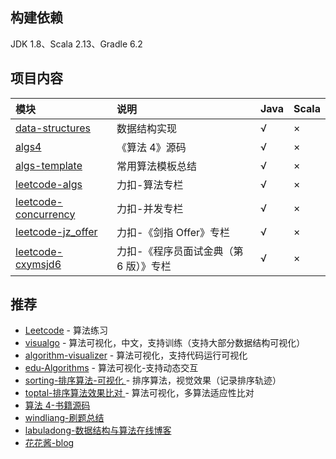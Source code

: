 ## 构建依赖
JDK 1.8、Scala 2.13、Gradle 6.2

## 项目内容
|模块|说明|Java|Scala|
|:---|:---|:---|:---|
|[data-structures](./data-structures)|数据结构实现|√|×|
|[algs4](./algs4)|《算法 4》源码|√|×|
|[algs-template](./algs-template)|常用算法模板总结|√|×|
|[leetcode-algs](./leetcode-algs)|力扣-算法专栏|√|×|
|[leetcode-concurrency](./leetcode-concurrency)|力扣-并发专栏|√|×|
|[leetcode-jz_offer](./leetcode-jz_offer)|力扣-《剑指 Offer》专栏|√|×|
|[leetcode-cxymsjd6](./leetcode-cxymsjd6)|力扣-《程序员面试金典（第 6 版）》专栏|√|×|

## 推荐
- [Leetcode](https://leetcode-cn.com/) - 算法练习
- [visualgo](https://visualgo.net/zh) - 算法可视化，中文，支持训练（支持大部分数据结构可视化）
- [algorithm-visualizer](https://algorithm-visualizer.org/) - 算法可视化，支持代码运行可视化
- [edu-Algorithms](https://www.cs.usfca.edu/~galles/visualization/Algorithms.html) - 算法可视化-支持动态交互
- [sorting-排序算法-可视化 ](http://sorting.at/) - 排序算法，视觉效果（记录排序轨迹）
- [toptal-排序算法效果比对 ](https://www.toptal.com/developers/sorting-algorithms) - 算法可视化，多算法适应性比对
- [算法 4-书籍源码 ](https://github.com/kevin-wayne/algs4)
- [windliang-刷题总结 ](https://leetcode.wang/)
- [labuladong-数据结构与算法在线博客 ](https://labuladong.gitbook.io/algo/)
- [花花酱-blog](https://zxi.mytechroad.com/blog/)
